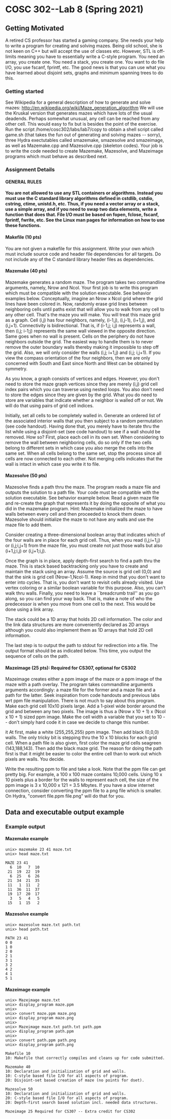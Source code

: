 # COSC 302--Lab 8 (Spring 2021) 

## Getting Motivated
A retired CS professor has started a gaming company. She needs your help to write a program for creating and solving mazes. Being old school, she is not keen on C++ but will accept the use of classes etc. However, STL is off-limits meaning you have to essentially write a C-style program. You need an array, you create one. You need a stack, you create one. You want to do file I/O, you use fscanf, fprintf, etc. The good news is that you can use what you have learned about disjoint sets, graphs and minimum spanning trees to do this.

### Getting started
See Wikipedia for a general description of how to generate and solve mazes: http://en.wikipedia.org/wiki/Maze_generation_algorithm We will use the Kruskal version that generates mazes which have lots of the usual deadends. Perhaps somewhat unusual, any cell can be reached from any other cell. This would easy to fix but is besides the point of the exercise.
Run the script /home/cosc302/labs/lab7/copy to obtain a shell script called game.sh (that takes the fun out of generating and solving mazes -- sorry), three Hydra exectutables called smazemake, smazesolve and smazeimage, as well as Mazemake.cpp and Mazesolve.cpp (skeleton codes). Your job is to write the code needed to create Mazemake, Mazesolve, and Mazeimage programs which must behave as described next.

### Assignment Details

#### GENERAL RULES
**You are not allowed to use any STL containers or algorithms. Instead you must use the C standard library algorithms defined in cstdlib, cstdio, cstring, ctime, unistd.h, etc. Thus, if you need a vector array or a stack, use a simple array, and if you need to swap two data elements, write a function that does that. File I/O must be based on fopen, fclose, fscanf, fprintf, fwrite, etc. See the Linux man pages for information on how to use these functions.**
#### Makefile (10 pts)
You are not given a makefile for this assignment. Write your own which must include source code and header file dependencies for all targets. Do not include any of the C standard library header files as dependencies.
#### Mazemake (40 pts)
Mazemake generates a random maze. The program takes two commandline arguments, namely, Nrow and Ncol. Your first job is to write this program which must be compatible with the solution executable. See behavior examples below.
Conceptually, imagine an Nrow x Ncol grid where the grid lines have been colored in. Now, randomly erase grid lines between neighboring cells until paths exist that will allow you to walk from any cell to any other cell. That's the maze you will make. You will treat this maze grid as a graph. Cell (i,j) has four neighbors, namely, (i-1,j), (i,j-1), (i+1,j), and (i,j+1). Connectivity is bidirectional. That is, if (i-1,j; i,j) represents a wall, then (i,j; i-1;j) represents the same wall viewed in the opposite direction. Same goes when no wall is present. Cells on the periphery do not have neighbors outside the grid. The easiest way to handle them is to never remove the outer boundary walls thereby making it impossible to step off the grid. Also, we will only consider the walls (i,j; i+1,j) and (i,j; i,j+1). If you view the compass orientation of the four neighbors, then we are only concerned with South and East since North and West can be obtained by symmetry.

As you know, a graph consists of vertices and edges. However, you don't need to store the maze graph vertices since they are merely (i,j) grid cell index pairs which you can traverse using nested loops. You also don't need to store the edges since they are given by the grid. What you do need to store are variables that indicate whether a neighbor is walled off or not. We will do that using pairs of grid cell indices.

Initially, set all cells to be completely walled in. Generate an ordered list of the associated interior walls that you then subject to a random permutation (see code handout). Having done that, you merely have to iterate thru the list while using a disjoint-set (see code handout) to see if a wall should be removed. How so? First, place each cell in its own set. When considering to remove the wall between neighboring cells, do so only if the two cells belong to different sets in which case you also merge the cells into the same set. When all cells belong to the same set, stop the process since all cells are now connected to each other. Not merging cells indicates that the wall is intact in which case you write it to file.

#### Mazesolve (50 pts)
Mazesolve finds a path thru the maze. The program reads a maze file and outputs the solution to a path file. Your code must be compatible with the solution executable. See behavior example below.
Read a given maze file and re-create the graph that represents it by doing the opposite of what you did in the mazemake program. Hint: Mazemake initialized the maze to have walls between every cell and then proceeded to knock them down. Mazesolve should initialize the maze to not have any walls and use the maze file to add them.

Consider creating a three-dimensional boolean array that indicates which of the four walls are in place for each grid cell. Thus, when you read (i,j;i+1,j) or (i,j;i,j+1) from the maze file, you must create not just those walls but also (i+1,j;i,j) or (i,j+1;i,j).

Once the graph is in place, apply depth-first search to find a path thru the maze. This is stack based backtracking only you have to create and maintain the stack using an array. Assume the source is grid cell (0,0) and that the sink is grid cell (Nrow-1,Ncol-1). Keep in mind that you don't want to enter into cycles. That is, you don't want to revisit cells already visited. Use vertex coloring or a similar boolean variable for this purpose. Also, you can't walk thru walls. Finally, you need to leave a ``breadcrumb trail'' as you go along, so you can find your way back. That is, make a note of who the predecessor is when you move from one cell to the next. This would be done using a link array.

The stack could be a 1D array that holds 2D cell information. The color and the link data structures are more conveniently declared as 2D arrays although you could also implement them as 1D arrays that hold 2D cell information.

The last step is to output the path to stdout for redirection into a file. The output format should be as indicated below. This time, you output the sequence of cells on the path.

#### Mazeimage (25 pts): Required for CS307, optional for CS302
Mazeimage creates either a ppm image of the maze or a ppm image of the maze with a path overlay. The program takes commandline arguments arguments accordingly: a maze file for the former and a maze file and a path for the latter. Seek inspiration from code handouts and previous labs wrt ppm file manipulation.
There is not much to say about this program. Make each grid cell 10x10 pixels large. Add a 1-pixel wide border around the grid and between any two pixels. The image is thus a (Nrow x 10 + 1) x (Ncol x 10 + 1) sized ppm image. Make the cell width a variable that you set to 10 -- don't simply hard code it in case we decide to change this number.

it At first, make a white (255,255,255) ppm image. Then add black (0,0,0) walls. The only tricky bit is stepping thru the 10 x 10 blocks for each grid cell. When a path file is also given, first color the maze grid cells seagreen (143,188,143). Then add the black maze grid. The reason for doing the path first is that it might be easier to color the entire cell than to work out which pixels are walls. You decide.

Write the resulting ppm to file and take a look. Note that the ppm file can get pretty big. For example, a 100 x 100 maze contains 10,000 cells. Using 10 x 10 pixels plus a border for the walls to represent each cell, the size of the ppm image is 3 x 10,000 x 121 = 3.5 Mbytes. If you have a slow internet connection, consider converting the ppm file to a png file which is smaller. On Hydra, "convert file.ppm file.png" will do that for you.


## Data and executable output example
### Example output
#### Mazemake example
```
unix> mazemake 23 41 maze.txt
unix> head maze.txt

MAZE 23 41
  6  10   7  10
 21  19  22  19
  6  25   6  26
 21  34  21  35
 11   1  11   2
 11  36  11  37
 19  17  20  17
  3   5   4   5
 15   1  15   2
```
#### Mazesolve example
```
unix> mazesolve maze.txt path.txt
unix> head path.txt

PATH 23 41
0 0
1 0
2 0
2 1
3 1
3 2
4 2
4 1
5 1
```
#### Mazeimage example

```
unix> Mazeimage maze.txt
unix> display_program maze.ppm
unix>
unix> convert maze.ppm maze.png
unix> display_program maze.png
unix>
unix> Mazeimage maze.txt path.txt path.ppm
unix> display_program path.ppm
unix>
unix> convert path.ppm path.png
unix> display_program path.png
```

```
Makefile 10
10: Makefile that correctly compiles and cleans up for code submitted.

Mazemake 40
10: Declaration and initialization of grid and walls.
10: C-style based file I/O for all aspects of program.
20: Disjoint-set based creation of maze (no points for dset).

Mazesolve 50
10: Declaration and initialization of grid and walls.
20: C-style based file I/O for all aspects of program.
20: Depth-first search based solution incl. needed data structures.

Mazeimage 25 Required for CS307 -- Extra credit for CS302
```




















